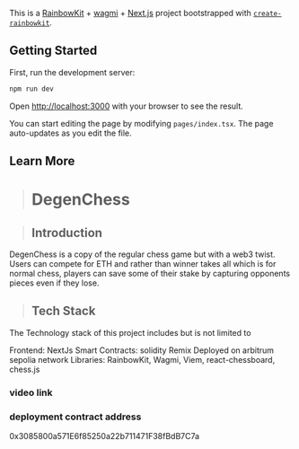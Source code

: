 This is a [RainbowKit](https://rainbowkit.com) + [wagmi](https://wagmi.sh) + [Next.js](https://nextjs.org/) project bootstrapped with [`create-rainbowkit`](/packages/create-rainbowkit).

## Getting Started

First, run the development server:

```bash
npm run dev
```

Open [http://localhost:3000](http://localhost:3000) with your browser to see the result.

You can start editing the page by modifying `pages/index.tsx`. The page auto-updates as you edit the file.

## Learn More


> # DegenChess

> ## Introduction

DegenChess is a copy of the regular chess game but with a web3 twist. Users can compete for ETH and rather than winner takes all which is for normal chess, players can save some of their stake by capturing opponents pieces even if they lose.


> ## Tech Stack

The Technology stack of this project includes but is not limited to

Frontend: NextJs
Smart Contracts: solidity
Remix
Deployed on arbitrum sepolia network
Libraries: RainbowKit, Wagmi, Viem, react-chessboard, chess.js 

### video link


### deployment contract address
0x3085800a571E6f85250a22b711471F38fBdB7C7a



